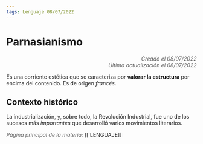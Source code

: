 ```yaml
---
tags: Lenguaje 08/07/2022
---
```


# Parnasianismo
<div style="text-align: right; opacity: 0.7; font-style: italic;">Creado el 08/07/2022</div>
<div style="text-align: right; opacity: 0.7; font-style: italic;">Última actualización el 08/07/2022</div>

Es una corriente estética que se caracteriza por **valorar la estructura** por encima del contenido. Es de origen *francés*.

## Contexto histórico

La industrialización, y, sobre todo, la Revolución Industrial, fue uno de los sucesos más *importantes* que desarrolló varios movimientos literarios.

<span style="opacity: 0.7; font-style: italic;">Página principal de la materia:</span> [['LENGUAJE]]